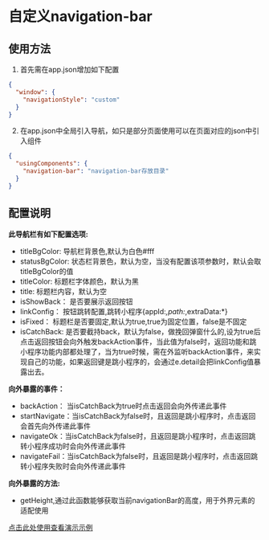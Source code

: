 # 自定义navigation-bar
## 使用方法

1. 首先需在app.json增加如下配置
```json
{
  "window": {
    "navigationStyle": "custom"
  }
}
```
2. 在app.json中全局引入导航，如只是部分页面使用可以在页面对应的json中引入组件
``` json
{
  "usingComponents": {
    "navigation-bar": "navigation-bar存放目录"
  }
}
```
## 配置说明
**此导航栏有如下配置选项:**

* titleBgColor:     导航栏背景色,默认为白色#fff
* statusBgColor:    状态栏背景色，默认为空，当没有配置该项参数时，默认会取titleBgColor的值
* titleColor:       标题栏字体颜色，默认为黑
* title:            标题栏内容，默认为空
* isShowBack：      是否要展示返回按钮
* linkConfig：      按钮跳转配置,跳转小程序{appId:*,path:*,extraData:*}
* isFixed：         标题栏是否要固定,默认为true,true为固定位置，false是不固定
* isCatchBack:      是否要截持back，默认为false，做挽回弹窗什么的,设为true后点击返回按钮会向外触发backAction事件，当此值为false时，返回功能和跳小程序功能内部都处理了，当为true时候，需在外监听backAction事件，来实现自己的功能，如果返回键是跳小程序的，会通过e.detail会把linkConfig值暴露出去。

**向外暴露的事件：**

* backAction： 当isCatchBack为true时点击返回会向外传递此事件
* startNavigate：当isCatchBack为false时，且返回是跳小程序时，点击返回会首先向外传递此事件
* navigateOk：当isCatchBack为false时，且返回是跳小程序时，点击返回跳转小程序成功时会向外传递此事件
* navigateFail：当isCatchBack为false时，且返回是跳小程序时，点击返回跳转小程序失败时会向外传递此事件

**向外暴露的方法:**

* getHeight,通过此函数能够获取当前navigationBar的高度，用于外界元素的适配使用

[点击此处使用查看演示示例](https://developers.weixin.qq.com/s/wjiFiemk7jaA)